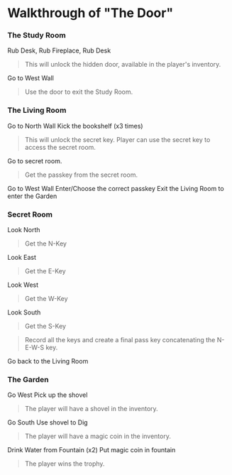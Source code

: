 # Walkthrough of "The Door"

### The Study Room

Rub Desk, Rub Fireplace, Rub Desk
>This will unlock the hidden door, available in the player's inventory.

Go to West Wall
> Use the door to exit the Study Room.

### The Living Room

Go to North Wall
Kick the bookshelf (x3 times)
> This will unlock the secret key.
> Player can use the secret key to access the secret room.

Go to secret room.
> Get the passkey from the secret room.

Go to West Wall
Enter/Choose the correct passkey
Exit the Living Room to enter the Garden

### Secret Room

Look North
> Get the N-Key

Look East
> Get the E-Key

Look West
> Get the W-Key

Look South
> Get the S-Key

>Record all the keys and create a final pass key concatenating the N-E-W-S key.

Go back to the Living Room

### The Garden

Go West
Pick up the shovel
> The player will have a shovel in the inventory.

Go South
Use shovel to Dig
> The player will have a magic coin in the inventory.

Drink Water from Fountain (x2)
Put magic coin in fountain
> The player wins the trophy.